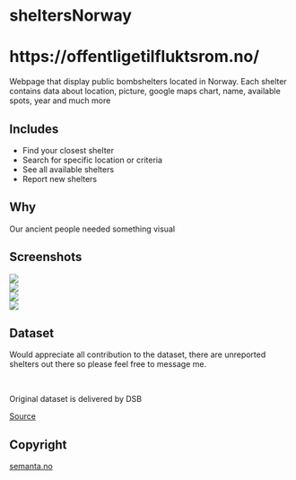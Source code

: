 # sheltersNorway

<h1>https://offentligetilfluktsrom.no/</h1>
<p>Webpage that display public bombshelters located in Norway. Each shelter contains data about location, picture, google maps chart, name, available spots, year and much more</p>

## Includes
<ul>
  <li>Find your closest shelter</li>
  <li>Search for specific location or criteria</li>
  <li>See all available shelters</li>
  <li>Report new shelters</li>
</ul>

## Why
<p>Our ancient people needed something visual</p>

## Screenshots
<img src="https://github.com/sanderhelleso/sheltersNorway/blob/master/public/img/github/screenshot1.jpg">
<br>
<img src="https://github.com/sanderhelleso/sheltersNorway/blob/master/public/img/github/screenshot2.jpg">
<br>
<img src="https://github.com/sanderhelleso/sheltersNorway/blob/master/public/img/github/screenshot3.jpg">
<br>
<img src="https://github.com/sanderhelleso/sheltersNorway/blob/master/public/img/github/screenshot4.jpg">

## Dataset
<p>Would appreciate all contribution to the dataset, there are unreported shelters out there so please feel free to message me.</p>
<br>
<p>Original dataset is delivered by DSB</p> <a href="https://data.norge.no/data/direktoratet-samfunnssikkerhet-og-beredskap/offentlige-tilfluktsrom-i-norge"> Source</a>
  
## Copyright
<a href="http://www.semanta.no/">semanta.no</a>
